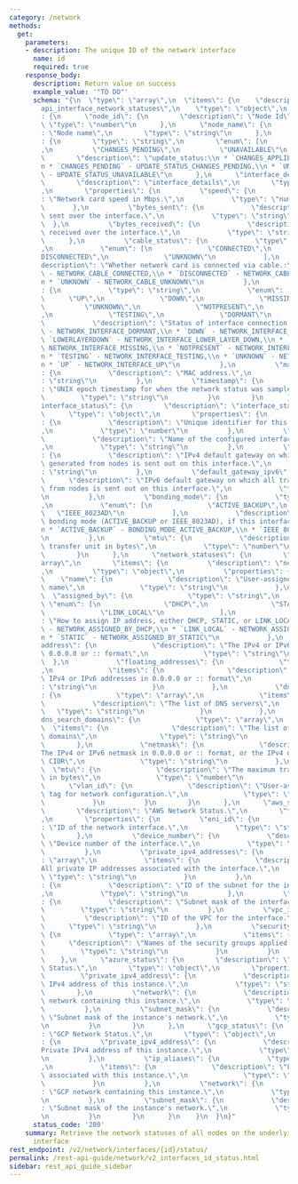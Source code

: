 ```yaml
---
category: /network
methods:
  get:
    parameters:
    - description: The unique ID of the network interface
      name: id
      required: true
    response_body:
      description: Return value on success
      example_value: '"TO DO"'
      schema: "{\n  \"type\": \"array\",\n  \"items\": {\n    \"description\": \"\
        api_interface_network_statuses\",\n    \"type\": \"object\",\n    \"properties\"\
        : {\n      \"node_id\": {\n        \"description\": \"Node Id\",\n       \
        \ \"type\": \"number\"\n      },\n      \"node_name\": {\n        \"description\"\
        : \"Node name\",\n        \"type\": \"string\"\n      },\n      \"update_status\"\
        : {\n        \"type\": \"string\",\n        \"enum\": [\n          \"CHANGES_APPLIED\"\
        ,\n          \"CHANGES_PENDING\",\n          \"UNAVAILABLE\"\n        ],\n\
        \        \"description\": \"update_status:\\n * `CHANGES_APPLIED` - UPDATE_STATUS_CHANGES_APPLIED,\\\
        n * `CHANGES_PENDING` - UPDATE_STATUS_CHANGES_PENDING,\\n * `UNAVAILABLE`\
        \ - UPDATE_STATUS_UNAVAILABLE\"\n      },\n      \"interface_details\": {\n\
        \        \"description\": \"interface_details\",\n        \"type\": \"object\"\
        ,\n        \"properties\": {\n          \"speed\": {\n            \"description\"\
        : \"Network card speed in Mbps.\",\n            \"type\": \"number\"\n   \
        \       },\n          \"bytes_sent\": {\n            \"description\": \"Bytes\
        \ sent over the interface.\",\n            \"type\": \"string\"\n        \
        \  },\n          \"bytes_received\": {\n            \"description\": \"Bytes\
        \ received over the interface.\",\n            \"type\": \"string\"\n    \
        \      },\n          \"cable_status\": {\n            \"type\": \"string\"\
        ,\n            \"enum\": [\n              \"CONNECTED\",\n              \"\
        DISCONNECTED\",\n              \"UNKNOWN\"\n            ],\n            \"\
        description\": \"Whether network card is connected via cable.:\\n * `CONNECTED`\
        \ - NETWORK_CABLE_CONNECTED,\\n * `DISCONNECTED` - NETWORK_CABLE_DISCONNECTED,\\\
        n * `UNKNOWN` - NETWORK_CABLE_UNKNOWN\"\n          },\n          \"interface_status\"\
        : {\n            \"type\": \"string\",\n            \"enum\": [\n        \
        \      \"UP\",\n              \"DOWN\",\n              \"MISSING\",\n    \
        \          \"UNKNOWN\",\n              \"NOTPRESENT\",\n              \"LOWERLAYERDOWN\"\
        ,\n              \"TESTING\",\n              \"DORMANT\"\n            ],\n\
        \            \"description\": \"Status of interface connection.:\\n * `DORMANT`\
        \ - NETWORK_INTERFACE_DORMANT,\\n * `DOWN` - NETWORK_INTERFACE_DOWN,\\n *\
        \ `LOWERLAYERDOWN` - NETWORK_INTERFACE_LOWER_LAYER_DOWN,\\n * `MISSING` -\
        \ NETWORK_INTERFACE_MISSING,\\n * `NOTPRESENT` - NETWORK_INTERFACE_NOT_PRESENT,\\\
        n * `TESTING` - NETWORK_INTERFACE_TESTING,\\n * `UNKNOWN` - NETWORK_INTERFACE_UNKNOWN,\\\
        n * `UP` - NETWORK_INTERFACE_UP\"\n          },\n          \"mac_address\"\
        : {\n            \"description\": \"MAC address.\",\n            \"type\"\
        : \"string\"\n          },\n          \"timestamp\": {\n            \"description\"\
        : \"UNIX epoch timestamp for when the network status was sampled.\",\n   \
        \         \"type\": \"string\"\n          }\n        }\n      },\n      \"\
        interface_status\": {\n        \"description\": \"interface_status\",\n  \
        \      \"type\": \"object\",\n        \"properties\": {\n          \"interface_id\"\
        : {\n            \"description\": \"Unique identifier for this interface configuration.\"\
        ,\n            \"type\": \"number\"\n          },\n          \"name\": {\n\
        \            \"description\": \"Name of the configured interface i.e. bond0.\"\
        ,\n            \"type\": \"string\"\n          },\n          \"default_gateway\"\
        : {\n            \"description\": \"IPv4 default gateway on which all traffic\
        \ generated from nodes is sent out on this interface.\",\n            \"type\"\
        : \"string\"\n          },\n          \"default_gateway_ipv6\": {\n      \
        \      \"description\": \"IPv6 default gateway on which all traffic generated\
        \ from nodes is sent out on this interface.\",\n            \"type\": \"string\"\
        \n          },\n          \"bonding_mode\": {\n            \"type\": \"string\"\
        ,\n            \"enum\": [\n              \"ACTIVE_BACKUP\",\n           \
        \   \"IEEE_8023AD\"\n            ],\n            \"description\": \"Ethernet\
        \ bonding mode (ACTIVE_BACKUP or IEEE_8023AD), if this interface is bonded.:\\\
        n * `ACTIVE_BACKUP` - BONDING_MODE_ACTIVE_BACKUP,\\n * `IEEE_8023AD` - BONDING_MODE_IEEE_8023AD\"\
        \n          },\n          \"mtu\": {\n            \"description\": \"The maximum\
        \ transfer unit in bytes\",\n            \"type\": \"number\"\n          }\n\
        \        }\n      },\n      \"network_statuses\": {\n        \"type\": \"\
        array\",\n        \"items\": {\n          \"description\": \"network_statuses\"\
        ,\n          \"type\": \"object\",\n          \"properties\": {\n        \
        \    \"name\": {\n              \"description\": \"User-assigned network configuration\
        \ name\",\n              \"type\": \"string\"\n            },\n          \
        \  \"assigned_by\": {\n              \"type\": \"string\",\n             \
        \ \"enum\": [\n                \"DHCP\",\n                \"STATIC\",\n  \
        \              \"LINK_LOCAL\"\n              ],\n              \"description\"\
        : \"How to assign IP address, either DHCP, STATIC, or LINK_LOCAL:\\n * `DHCP`\
        \ - NETWORK_ASSIGNED_BY_DHCP,\\n * `LINK_LOCAL` - NETWORK_ASSIGNED_BY_LINK_LOCAL,\\\
        n * `STATIC` - NETWORK_ASSIGNED_BY_STATIC\"\n            },\n            \"\
        address\": {\n              \"description\": \"The IPv4 or IPv6 address in\
        \ 0.0.0.0 or :: format\",\n              \"type\": \"string\"\n          \
        \  },\n            \"floating_addresses\": {\n              \"type\": \"array\"\
        ,\n              \"items\": {\n                \"description\": \"Floating\
        \ IPv4 or IPv6 addresses in 0.0.0.0 or :: format\",\n                \"type\"\
        : \"string\"\n              }\n            },\n            \"dns_servers\"\
        : {\n              \"type\": \"array\",\n              \"items\": {\n    \
        \            \"description\": \"The list of DNS servers\",\n             \
        \   \"type\": \"string\"\n              }\n            },\n            \"\
        dns_search_domains\": {\n              \"type\": \"array\",\n            \
        \  \"items\": {\n                \"description\": \"The list of DNS search\
        \ domains\",\n                \"type\": \"string\"\n              }\n    \
        \        },\n            \"netmask\": {\n              \"description\": \"\
        The IPv4 or IPv6 netmask in 0.0.0.0 or :: format, or the IPv4 or IPv6 subnet\
        \ CIDR\",\n              \"type\": \"string\"\n            },\n          \
        \  \"mtu\": {\n              \"description\": \"The maximum transfer unit\
        \ in bytes\",\n              \"type\": \"number\"\n            },\n      \
        \      \"vlan_id\": {\n              \"description\": \"User-assigned vlan_id\
        \ tag for network configuration.\",\n              \"type\": \"number\"\n\
        \            }\n          }\n        }\n      },\n      \"aws_status\": {\n\
        \        \"description\": \"AWS Network Status.\",\n        \"type\": \"object\"\
        ,\n        \"properties\": {\n          \"eni_id\": {\n            \"description\"\
        : \"ID of the network interface.\",\n            \"type\": \"string\"\n  \
        \        },\n          \"device_number\": {\n            \"description\":\
        \ \"Device number of the interface.\",\n            \"type\": \"number\"\n\
        \          },\n          \"private_ipv4_addresses\": {\n            \"type\"\
        : \"array\",\n            \"items\": {\n              \"description\": \"\
        All private IP addresses associated with the interface.\",\n             \
        \ \"type\": \"string\"\n            }\n          },\n          \"subnet_id\"\
        : {\n            \"description\": \"ID of the subnet for the interface.\"\
        ,\n            \"type\": \"string\"\n          },\n          \"subnet_mask\"\
        : {\n            \"description\": \"Subnet mask of the interface.\",\n   \
        \         \"type\": \"string\"\n          },\n          \"vpc_id\": {\n  \
        \          \"description\": \"ID of the VPC for the interface.\",\n      \
        \      \"type\": \"string\"\n          },\n          \"security_groups\":\
        \ {\n            \"type\": \"array\",\n            \"items\": {\n        \
        \      \"description\": \"Names of the security groups applied.\",\n     \
        \         \"type\": \"string\"\n            }\n          }\n        }\n  \
        \    },\n      \"azure_status\": {\n        \"description\": \"Azure Network\
        \ Status.\",\n        \"type\": \"object\",\n        \"properties\": {\n \
        \         \"private_ipv4_address\": {\n            \"description\": \"Private\
        \ IPv4 address of this instance.\",\n            \"type\": \"string\"\n  \
        \        },\n          \"network\": {\n            \"description\": \"Azure\
        \ network containing this instance.\",\n            \"type\": \"string\"\n\
        \          },\n          \"subnet_mask\": {\n            \"description\":\
        \ \"Subnet mask of the instance's network.\",\n            \"type\": \"string\"\
        \n          }\n        }\n      },\n      \"gcp_status\": {\n        \"description\"\
        : \"GCP Network Status.\",\n        \"type\": \"object\",\n        \"properties\"\
        : {\n          \"private_ipv4_address\": {\n            \"description\": \"\
        Private IPv4 address of this instance.\",\n            \"type\": \"string\"\
        \n          },\n          \"ip_aliases\": {\n            \"type\": \"array\"\
        ,\n            \"items\": {\n              \"description\": \"List of IP aliases\
        \ associated with this instance.\",\n              \"type\": \"string\"\n\
        \            }\n          },\n          \"network\": {\n            \"description\"\
        : \"GCP network containing this instance.\",\n            \"type\": \"string\"\
        \n          },\n          \"subnet_mask\": {\n            \"description\"\
        : \"Subnet mask of the instance's network.\",\n            \"type\": \"string\"\
        \n          }\n        }\n      }\n    }\n  }\n}"
      status_code: '200'
    summary: Retrieve the network statuses of all nodes on the underlying network
      interface
rest_endpoint: /v2/network/interfaces/{id}/status/
permalink: /rest-api-guide/network/v2_interfaces_id_status.html
sidebar: rest_api_guide_sidebar
---
```

